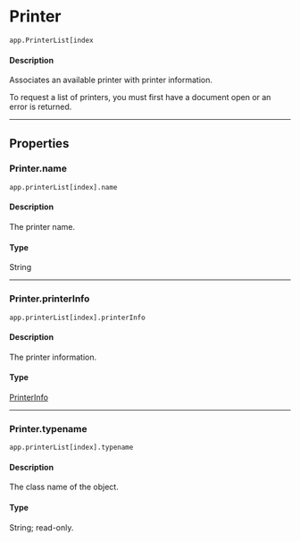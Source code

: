 # Printer

`app.PrinterList[index`

#### Description

Associates an available printer with printer information.

To request a list of printers, you must first have a document open or an error is returned.

---

## Properties

### Printer.name

`app.printerList[index].name`

#### Description

The printer name.

#### Type

String

---

### Printer.printerInfo

`app.printerList[index].printerInfo`

#### Description

The printer information.

#### Type

[PrinterInfo](./PrinterInfo.md)

---

### Printer.typename

`app.printerList[index].typename`

#### Description

The class name of the object.

#### Type

String; read-only.
